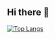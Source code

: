 ## Hi there 👋

[![Top Langs](https://github-readme-stats.vercel.app/api/top-langs/?username=yoshinari0822
)](https://github.com/anuraghazra/github-readme-stats)

<!--
**yoshinari0822/yoshinari0822** is a ✨ _special_ ✨ repository because its `README.md` (this file) appears on your GitHub profile.

Here are some ideas to get you started:

- 🔭 I’m currently working on ...
- 🌱 I’m currently learning ...
- 👯 I’m looking to collaborate on ...
- 🤔 I’m looking for help with ...
- 💬 Ask me about ...
- 📫 How to reach me: ...
- 😄 Pronouns: ...
- ⚡ Fun fact: ...
-->
